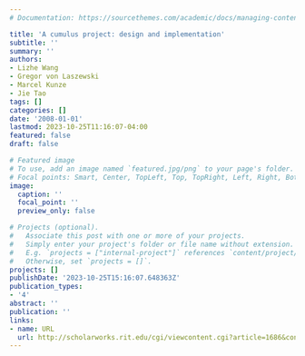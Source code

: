 ```yaml
---
# Documentation: https://sourcethemes.com/academic/docs/managing-content/

title: 'A cumulus project: design and implementation'
subtitle: ''
summary: ''
authors:
- Lizhe Wang
- Gregor von Laszewski
- Marcel Kunze
- Jie Tao
tags: []
categories: []
date: '2008-01-01'
lastmod: 2023-10-25T11:16:07-04:00
featured: false
draft: false

# Featured image
# To use, add an image named `featured.jpg/png` to your page's folder.
# Focal points: Smart, Center, TopLeft, Top, TopRight, Left, Right, BottomLeft, Bottom, BottomRight.
image:
  caption: ''
  focal_point: ''
  preview_only: false

# Projects (optional).
#   Associate this post with one or more of your projects.
#   Simply enter your project's folder or file name without extension.
#   E.g. `projects = ["internal-project"]` references `content/project/deep-learning/index.md`.
#   Otherwise, set `projects = []`.
projects: []
publishDate: '2023-10-25T15:16:07.648363Z'
publication_types:
- '4'
abstract: ''
publication: ''
links:
- name: URL
  url: http://scholarworks.rit.edu/cgi/viewcontent.cgi?article=1686&context=article
---
```

